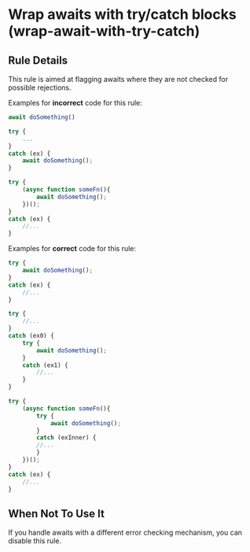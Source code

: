 # Wrap awaits with try/catch blocks (wrap-await-with-try-catch)

## Rule Details

This rule is aimed at flagging awaits where they are not checked for possible rejections.

Examples for **incorrect** code for this rule:

```js
await doSomething()
```

```js
try {
    ...
}
catch (ex) {
    await doSomething();
}
```

```js
try {
    (async function someFn(){
        await doSomething();
    })();
}
catch (ex) {
    //...
}
```

Examples for **correct** code for this rule:

```js
try {
    await doSomething();
}
catch (ex) {
    //...
}
```

```js
try {
    //...
}
catch (ex0) {
    try {
        await doSomething();
    }
    catch (ex1) {
        //...
    }
}
```

```js
try {
    (async function someFn(){
        try {
            await doSomething();
        }
        catch (exInner) {
        //...
        }
    })();
}
catch (ex) {
    //...
}
```

## When Not To Use It

If you handle awaits with a different error checking mechanism, you can disable this rule.

